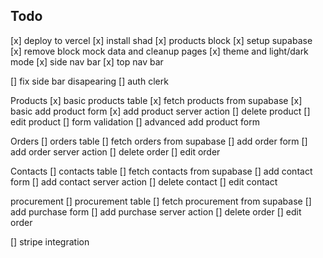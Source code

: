 ## Todo

[x] deploy to vercel
[x] install shad
[x] products block
[x] setup supabase
[x] remove block mock data and cleanup pages
[x] theme and light/dark mode
[x] side nav bar
[x] top nav bar

[] fix side bar disapearing
[] auth clerk

Products
[x] basic products table
[x] fetch products from supabase
[x] basic add product form
[x] add product server action
[] delete product
[] edit product
[] form validation
[] advanced add product form

Orders
[] orders table
[] fetch orders from supabase
[] add order form
[] add order server action
[] delete order
[] edit order

Contacts
[] contacts table
[] fetch contacts from supabase
[] add contact form
[] add contact server action
[] delete contact
[] edit contact

procurement
[] procurement table
[] fetch procurement from supabase
[] add purchase form
[] add purchase server action
[] delete order
[] edit order

[] stripe integration
